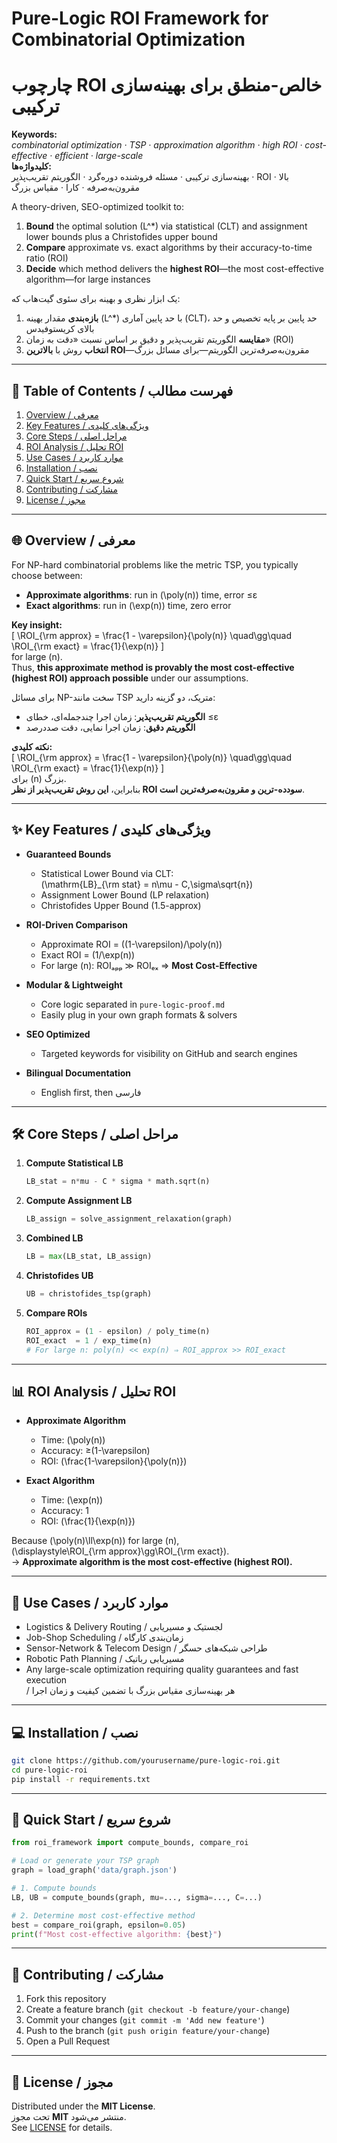 # Pure-Logic ROI Framework for Combinatorial Optimization  
# چارچوب ROI خالص-منطق برای بهینه‌سازی ترکیبی

**Keywords:**  
_combinatorial optimization · TSP · approximation algorithm · high ROI · cost-effective · efficient · large-scale_  
**کلیدواژه‌ها:**  
بهینه‌سازی ترکیبی · مسئله فروشنده دوره‌گرد · الگوریتم تقریب‌پذیر · ROI بالا · مقرون‌به‌صرفه · کارا · مقیاس بزرگ

A theory-driven, SEO-optimized toolkit to:  
1. **Bound** the optimal solution \(L^*\) via statistical (CLT) and assignment lower bounds plus a Christofides upper bound  
2. **Compare** approximate vs. exact algorithms by their accuracy-to-time ratio (ROI)  
3. **Decide** which method delivers the **highest ROI**—the most cost-effective algorithm—for large instances  

یک ابزار نظری و بهینه برای سئوی گیت‌هاب که:  
1. **بازه‌بندی** مقدار بهینه \(L^*\) با حد پایین آماری (CLT)، حد پایین بر پایه تخصیص و حد بالای کریستوفیدس  
2. **مقایسه** الگوریتم تقریب‌پذیر و دقیق بر اساس نسبت «دقت به زمان» (ROI)  
3. **انتخاب** روش با **بالاترین ROI**—مقرون‌به‌صرفه‌ترین الگوریتم—برای مسائل بزرگ  

---

## 📑 Table of Contents / فهرست مطالب

1. [Overview / معرفی](#overview--معرفی)  
2. [Key Features / ویژگی‌های کلیدی](#key-features--ویژگی‌های-کلیدی)  
3. [Core Steps / مراحل اصلی](#core-steps--مراحل-اصلی)  
4. [ROI Analysis / تحلیل ROI](#roi-analysis--تحلیل-roi)  
5. [Use Cases / موارد کاربرد](#use-cases--موارد-کاربرد)  
6. [Installation / نصب](#installation--نصب)  
7. [Quick Start / شروع سریع](#quick-start--شروع-سریع)  
8. [Contributing / مشارکت](#contributing--مشارکت)  
9. [License / مجوز](#license--مجوز)  

---

## 🌐 Overview / معرفی

For NP-hard combinatorial problems like the metric TSP, you typically choose between:  
- **Approximate algorithms**: run in \(\poly(n)\) time, error ≤ε  
- **Exact algorithms**: run in \(\exp(n)\) time, zero error  

**Key insight:**  
\[
\ROI_{\rm approx} = \frac{1 - \varepsilon}{\poly(n)}
\quad\gg\quad
\ROI_{\rm exact} = \frac{1}{\exp(n)}
\]  
for large \(n\).  
Thus, **this approximate method is provably the most cost-effective (highest ROI) approach possible** under our assumptions.

برای مسائل NP-سخت مانند TSP متریک، دو گزینه دارید:  
- **الگوریتم تقریب‌پذیر**: زمان اجرا چندجمله‌ای، خطای ≤ε  
- **الگوریتم دقیق**: زمان اجرا نمایی، دقت صددرصد  

**نکته کلیدی:**  
\[
\ROI_{\rm approx} = \frac{1 - \varepsilon}{\poly(n)}
\quad\gg\quad
\ROI_{\rm exact} = \frac{1}{\exp(n)}
\]  
برای \(n\) بزرگ.  
بنابراین، **این روش تقریب‌پذیر از نظر ROI سودده-ترین و مقرون‌به‌صرفه‌ترین است**.

---

## ✨ Key Features / ویژگی‌های کلیدی

- **Guaranteed Bounds**  
  - Statistical Lower Bound via CLT:  
    \(\mathrm{LB}_{\rm stat} = n\mu - C\,\sigma\sqrt{n}\)  
  - Assignment Lower Bound (LP relaxation)  
  - Christofides Upper Bound (1.5-approx)  

- **ROI-Driven Comparison**  
  - Approximate ROI = \((1-\varepsilon)/\poly(n)\)  
  - Exact ROI = \(1/\exp(n)\)  
  - For large \(n\): ROIₐₚₚ ≫ ROIₑₓ ⇒ **Most Cost-Effective**

- **Modular & Lightweight**  
  - Core logic separated in `pure-logic-proof.md`  
  - Easily plug in your own graph formats & solvers  

- **SEO Optimized**  
  - Targeted keywords for visibility on GitHub and search engines  

- **Bilingual Documentation**  
  - English first, then فارسی  

---

## 🛠 Core Steps / مراحل اصلی

1. **Compute Statistical LB**  
   ```python
   LB_stat = n*mu - C * sigma * math.sqrt(n)
   ```
2. **Compute Assignment LB**  
   ```python
   LB_assign = solve_assignment_relaxation(graph)
   ```
3. **Combined LB**  
   ```python
   LB = max(LB_stat, LB_assign)
   ```
4. **Christofides UB**  
   ```python
   UB = christofides_tsp(graph)
   ```
5. **Compare ROIs**  
   ```python
   ROI_approx = (1 - epsilon) / poly_time(n)
   ROI_exact  = 1 / exp_time(n)
   # For large n: poly(n) << exp(n) ⇒ ROI_approx >> ROI_exact
   ```

---

## 📊 ROI Analysis / تحلیل ROI

- **Approximate Algorithm**  
  - Time: \(\poly(n)\)  
  - Accuracy: ≥\(1-\varepsilon\)  
  - ROI: \(\frac{1-\varepsilon}{\poly(n)}\)

- **Exact Algorithm**  
  - Time: \(\exp(n)\)  
  - Accuracy: 1  
  - ROI: \(\frac{1}{\exp(n)}\)

Because \(\poly(n)\ll\exp(n)\) for large \(n\),  
\(\displaystyle\ROI_{\rm approx}\gg\ROI_{\rm exact}\).  
→ **Approximate algorithm is the most cost-effective (highest ROI).**

---

## 🎯 Use Cases / موارد کاربرد

- Logistics & Delivery Routing / لجستیک و مسیریابی  
- Job-Shop Scheduling / زمان‌بندی کارگاه  
- Sensor-Network & Telecom Design / طراحی شبکه‌های حسگر  
- Robotic Path Planning / مسیریابی رباتیک  
- Any large-scale optimization requiring quality guarantees and fast execution  
  / هر بهینه‌سازی مقیاس بزرگ با تضمین کیفیت و زمان اجرا

---

## 💻 Installation / نصب

```bash
git clone https://github.com/yourusername/pure-logic-roi.git
cd pure-logic-roi
pip install -r requirements.txt
```

---

## 🚀 Quick Start / شروع سریع

```python
from roi_framework import compute_bounds, compare_roi

# Load or generate your TSP graph
graph = load_graph('data/graph.json')

# 1. Compute bounds
LB, UB = compute_bounds(graph, mu=..., sigma=..., C=...)

# 2. Determine most cost-effective method
best = compare_roi(graph, epsilon=0.05)
print(f"Most cost-effective algorithm: {best}")
```

---

## 🤝 Contributing / مشارکت

1. Fork this repository  
2. Create a feature branch (`git checkout -b feature/your-change`)  
3. Commit your changes (`git commit -m 'Add new feature'`)  
4. Push to the branch (`git push origin feature/your-change`)  
5. Open a Pull Request  

---

## 📄 License / مجوز

Distributed under the **MIT License**.  
تحت مجوز **MIT** منتشر می‌شود.  
See [LICENSE](LICENSE) for details.
